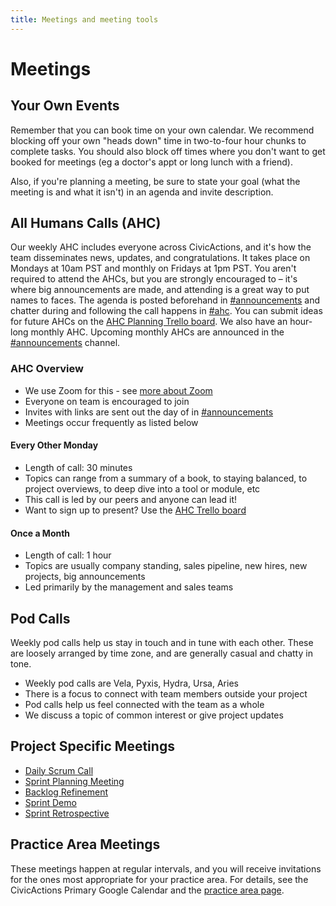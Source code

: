 ```yaml
---
title: Meetings and meeting tools
---
```


# Meetings

## Your Own Events

Remember that you can book time on your own calendar. We recommend blocking off your own "heads down" time in two-to-four hour chunks to complete tasks. You should also block off times where you don't want to get booked for meetings (eg a doctor's appt or long lunch with a friend).

Also, if you're planning a meeting, be sure to state your goal (what the meeting is and what it isn't) in an agenda and invite description.

## All Humans Calls (AHC)

Our weekly AHC includes everyone across CivicActions, and it's how the team disseminates news, updates, and congratulations. It takes place on Mondays at 10am PST and monthly on Fridays at 1pm PST. You aren't required to attend the AHCs, but you are strongly encouraged to – it's where big announcements are made, and attending is a great way to put names to faces. The agenda is posted beforehand in [#announcements](https://civicactions.slack.com/messages/announcements) and chatter during and following the call happens in [#ahc](https://civicactions.slack.com/messages/ahc). You can submit ideas for future AHCs on the [AHC Planning Trello board](https://trello.com/b/Yj3XOSWD/all-hands-call-ahc-planning). We also have an hour-long monthly AHC. Upcoming monthly AHCs are announced in the [#announcements](https://civicactions.slack.com/messages/announcements) channel.

### AHC Overview

- We use Zoom for this - see [more about Zoom](../../common-practices-tools/software-and-support/zoom.md)
- Everyone on team is encouraged to join
- Invites with links are sent out the day of in [#announcements](https://civicactions.slack.com/messages/announcements)
- Meetings occur frequently as listed below

#### Every Other Monday

- Length of call: 30 minutes
- Topics can range from a summary of a book, to staying balanced, to project overviews, to deep dive into a tool or module, etc
- This call is led by our peers and anyone can lead it!
- Want to sign up to present? Use the [AHC Trello board](https://trello.com/b/Yj3XOSWD/all-hands-call-ahc-planning)

#### Once a Month

- Length of call: 1 hour
- Topics are usually company standing, sales pipeline, new hires, new projects, big announcements
- Led primarily by the management and sales teams

## Pod Calls

Weekly pod calls help us stay in touch and in tune with each other. These are loosely arranged by time zone, and are generally casual and chatty in tone.

- Weekly pod calls are Vela, Pyxis, Hydra, Ursa, Aries
- There is a focus to connect with team members outside your project
- Pod calls help us feel connected with the team as a whole
- We discuss a topic of common interest or give project updates

## Project Specific Meetings

- [Daily Scrum Call](../../common-practices-tools/agile/daily-scrum-calls.md)
- [Sprint Planning Meeting](../../common-practices-tools/agile/sprint-planning-meetings.md)
- [Backlog Refinement](../../common-practices-tools/agile/backlog-refinement.md)
- [Sprint Demo](../../common-practices-tools/agile/sprint-demo.md)
- [Sprint Retrospective](../../common-practices-tools/agile/sprint-retrospectives.md)

## Practice Area Meetings

These meetings happen at regular intervals, and you will receive invitations for the ones most appropriate for your practice area. For details, see the CivicActions Primary Google Calendar and the [practice area page](../../practice-areas/README.md).
